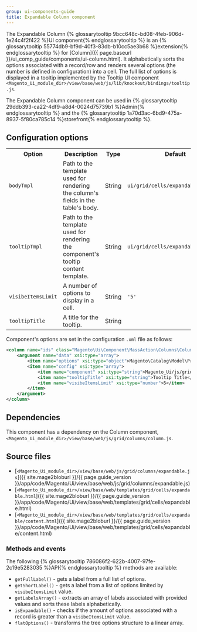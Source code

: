 ```yaml
---
group: ui-components-guide
title: Expandable Column component
---
```


The Expandable Column {% glossarytooltip 9bcc648c-bd08-4feb-906d-1e24c4f2f422 %}UI component{% endglossarytooltip %} is an {% glossarytooltip 55774db9-bf9d-40f3-83db-b10cc5ae3b68 %}extension{% endglossarytooltip %} for [Column]({{ page.baseurl }}/ui_comp_guide/components/ui-column.html). It alphabetically sorts the options associated with a record/row and renders several options (the number is defined in configuration) into a cell. The full list of options is displayed in a tooltip implemented by the Tooltip UI component `<Magento_Ui_module_dir>/view/base/web/js/lib/knockout/bindings/tooltip.js`.

The Expandable Column component can be used in {% glossarytooltip 29ddb393-ca22-4df9-a8d4-0024d75739b1 %}Admin{% endglossarytooltip %} and the {% glossarytooltip 1a70d3ac-6bd9-475a-8937-5f80ca785c14 %}storefront{% endglossarytooltip %}.

## Configuration options
<table>
    <tr>
        <th>Option</th>
        <th>Description</th>
        <th>Type</th>
        <th>Default</th>
    </tr>
    <tr>
        <td><code>bodyTmpl</code></td>
        <td>Path to the template used for rendering the column's fields in the table's body.</td>
        <td>String</td>
        <td><code>ui/grid/cells/expandable</code></td>
    </tr>
    <tr>
        <td><code>tooltipTmpl</code></td>
        <td>Path to the template used for rendering the component's tooltip content template.</td>
        <td>String</td>
        <td><code>ui/grid/cells/expandable/content</code></td>
    </tr>
    <tr>
        <td><code>visibeItemsLimit</code></td>
        <td>A number of options to display in a cell.</td>
        <td>String</td>
        <td><code>'5'</code></td>
    </tr>
    <tr>
        <td><code>tooltipTitle</code></td>
        <td>A title for the tooltip.</td>
        <td>String</td>
        <td />
    </tr>
</table>

Component's options are set in the configuration `.xml` file as follows:

```xml
<column name="ids" class="Magento\Ui\Component\MassAction\Columns\Column">
    <argument name="data" xsi:type="array">
        <item name="options" xsi:type="object">Magento\Catalog\Model\Product\Attribute\Source\Status</item>
        <item name="config" xsi:type="array">
            <item name="component" xsi:type="string">Magento_Ui/js/grid/columns/expandable</item>
            <item name="tooltipTitle" xsi:type="string">Tooltip Title</item>
            <item name="visibeItemsLimit" xsi:type="number">5</item>
        </item>
    </argument>
</column>
```

## Dependencies

This component has a dependency on the Column component, `<Magento_Ui_module_dir>/view/base/web/js/grid/columns/column.js`.

## Source files

- [`<Magento_Ui_module_dir>/view/base/web/js/grid/columns/expandable.js`]({{ site.mage2bloburl }}/{{ page.guide_version }}/app/code/Magento/Ui/view/base/web/js/grid/columns/expandable.js)
- [`<Magento_Ui_module_dir>/view/base/web/templates/grid/cells/expandable.html`]({{ site.mage2bloburl }}/{{ page.guide_version }}/app/code/Magento/Ui/view/base/web/templates/grid/cells/expandable.html)
- [`<Magento_Ui_module_dir>/view/base/web/templates/grid/cells/expandable/content.html`]({{ site.mage2bloburl }}/{{ page.guide_version }}/app/code/Magento/Ui/view/base/web/templates/grid/cells/expandable/content.html)


### Methods and events

The following {% glossarytooltip 786086f2-622b-4007-97fe-2c19e5283035 %}API{% endglossarytooltip %} methods are available:

- `getFullLabel()` - gets a label from a full list of options.
- `getShortLabel()` - gets a label from a list of options limited by `visibeItemsLimit` value.
- `getLabelsArray()` - extracts an array of labels associated with provided values and sorts these labels alphabetically.
- `isExpandable()` - checks if the amount of options associated with a record is greater than a `visibeItemsLimit` value.
- `flatOptions()` - transforms the tree options structure to a linear array.
